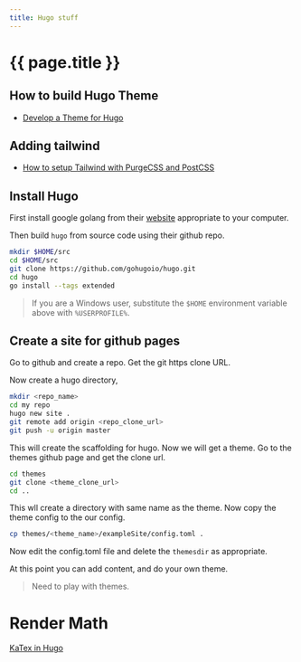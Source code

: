 ```yaml
---
title: Hugo stuff
---
```


# {{ page.title }}

## How to build Hugo Theme
* [Develop a Theme for Hugo](https://www.zeolearn.com/magazine/develop-a-theme-for-hugo)

## Adding tailwind
* [How to setup Tailwind with PurgeCSS and PostCSS](https://flaviocopes.com/tailwind-setup/)

## Install Hugo
First install google golang from their [website](https://golang.org/dl/) appropriate to your computer.

Then build ``hugo`` from source code using their github repo. 
```bash
mkdir $HOME/src
cd $HOME/src
git clone https://github.com/gohugoio/hugo.git
cd hugo
go install --tags extended
```

>If you are a Windows user, substitute the ``$HOME`` environment variable above with ``%USERPROFILE%``.

## Create a site for github pages
Go to github and create a repo. Get the git https clone URL.

Now create a hugo directory, 

```bash
mkdir <repo_name>
cd my repo
hugo new site .
git remote add origin <repo_clone_url>
git push -u origin master
```

This will create the scaffolding for hugo. Now we will get a theme. Go to the themes github page and get the clone url. 

```bash
cd themes
git clone <theme_clone_url>
cd ..
```
This wll create a directory with same name as the theme. Now copy the theme config to the our config.

```bash
cp themes/<theme_name>/exampleSite/config.toml .
```
Now edit the config.toml file and delete the ``themesdir`` as appropriate.

At this point you can add content, and do your own theme.  

> Need to play with themes.

# Render Math
[KaTex in Hugo](https://eankeen.github.io/blog/posts/render-latex-with-katex-in-hugo-blog/)